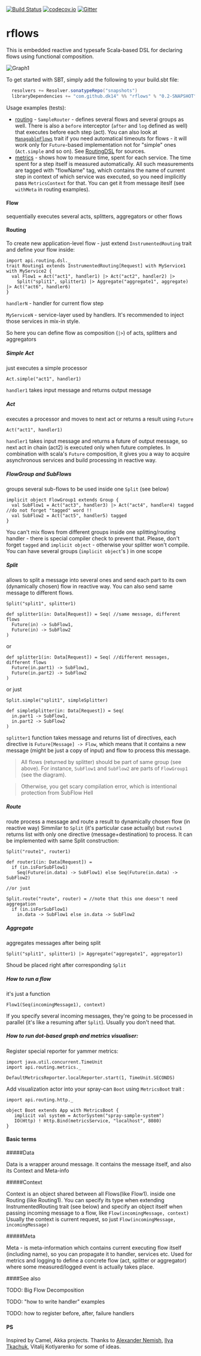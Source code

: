 [![Build Status](https://travis-ci.org/dk14/rflows.svg)](https://travis-ci.org/dk14/rflows)
[![codecov.io](http://codecov.io/github/dk14/rflows/coverage.svg?branch=master)](http://codecov.io/github/dk14/rflows?branch=master)
[![Gitter](https://badges.gitter.im/Join%20Chat.svg)](https://gitter.im/dk14/rflows?utm_source=badge&utm_medium=badge&utm_campaign=pr-badge)

# rflows

This is embedded reactive and typesafe Scala-based DSL for declaring flows using functional composition.

![Graph1](/graph.png)

To get started with SBT, simply add the following to your build.sbt file:

```scala
  resolvers += Resolver.sonatypeRepo("snapshots")
  libraryDependencies += "com.github.dk14" %% "rflows" % "0.2-SNAPSHOT"
```

Usage examples (tests):
  - [routing](/src/test/scala/api/routing/dsl/RoutingDSLTest.scala) - `SampleRouter` - defines several flows and several groups as well. Тhere is also а `before` intercеptor (`after` and `log` defined as well) that executes before each step (act). You can also look at [`ManagableFlows`](/src/main/scala/api/routing/dsl/ManagableRouting.scala) trait if you need automatical timеouts for flows - it will work only for `Future`-based implementation not for "simple" ones (`Act.simple` and so on). See [RoutingDSL](/src/main/scala/api/routing/dsl/RoutingDSL.scala) for sources.
  - [metrics](/src/test/scala/api/routing/metrics/MetricsTest.scala#L61) - shows how to measure time, spent for each service. The time spent for a step itself is measured automatically. All such measurements are tagged with "flowName" tag, which contains the name of current step in context of which service was executed, so you need implicitly pass `MetricsContext` for that. You can get it from message iteslf (see `withMeta` in routing examples).

#### Flow
sequentially executes several acts, splitters, aggregators or other flows

#### Routing
 
To create new application-level flow - just extend `InstrumentedRouting` trait and define your flow inside:

    import api.routing.dsl._
    trait Routing1 extends InstrumentedRouting[Request] with MyService1 with MyService2 {
      val Flow1 = Act("act1", handler1) |> Act("act2", handler2) |> 
        Split("split1", splitter1) |> Aggregate("aggregate1", aggregate) |> Act("act6", handler6)
    }

`handlerN` - handler for current flow step

`MyServiceN` - service-layer used by handlers. It's recommended to inject those services in mix-in style.

So here you can define flow as composition (`|>`) of acts, splitters and aggregators

##### Simple Act 
just executes a simple processor

    Act.simple("act1", handler1)

`handler1` takes input message and returns output message

##### Act
executes a processor and moves to next act or returns a result using `Future`
    
    Act("act1", handler1)

`handler1` takes input message and returns a future of output message, so next act in chain (act2) is executed only when future completes. In combination with scala's `Future` composition, it gives you a way to acquire asynchronous services and build processing in reactive way.

##### FlowGroup and SubFlows
groups several sub-flows to be used inside one `Split` (see below)

    implicit object FlowGroup1 extends Group {
      val SubFlow1 = Act("act3", handler3) |> Act("act4", handler4) tagged //do not forget "tagged" word !!
      val SubFlow2 = Act("act5", handler5) tagged
    }

You can't mix flows from different groups inside one splitting/routing handler - there is special compiler check to prevent that. Please, don't forget `tagged` and `implicit object` - otherwise your splitter won't compile. You can have several groups (`implicit object`'s ) in one scope

##### Split
allows to split a message into several ones and send each part to its own (dynamically chosen) flow in reactive way. You can also send same message to different flows.

    Split("split1", splitter1)

    def splitter1(in: Data[Request]) = Seq( //same message, different flows
      Future(in) -> SubFlow1, 
      Future(in) -> SubFlow2
    )
 
or
 
    def splitter1(in: Data[Request]) = Seq( //different messages, different flows
      Future(in.part1) -> SubFlow1,
      Future(in.part2) -> SubFlow2
    ) 
    
or just
    
    Split.simple("split1", simpleSplitter)
    
    def simpleSplitter(in: Data[Request]) = Seq(
      in.part1 -> SubFlow1,
      in.part2 -> SubFlow2
    )
    

`splitter1` function takes message and returns list of directives, each directive is `Future[Message] -> Flow`, which means that it contains a new message (might be just a copy of input) and flow to process this message.

>All flows (returned by splitter) should be part of same group (see above). For instance, `SubFlow1` and `SubFlow2` are parts of `FlowGroup1` (see the diagram).

>Otherwise, you get scary compilation error, which is intentional protection from SubFlow Hell

##### Route
route process a message and route a result to dynamically chosen flow (in reactive way)
Simmilar to `Split` (it's particular case actually) but `route1` returns list with only one directive (message+destination) to process. It can be implemented with same Split construction:

    Split("route1", router1)

    def router1(in: Data[Request]) = 
      if (in.isForSubFlow1)  
        Seq(Future(in.data) -> SubFlow1) else Seq(Future(in.data) -> SubFlow2)
    
    //or just
    
    Split.route("route", router) = //note that this one doesn't need aggregation
      if (in.isForSubFlow1)  
        in.data -> SubFlow1 else in.data -> SubFlow2


##### Aggregate
aggregates messages after being split

    Split("split1", splitter1) |> Aggregate("aggregate1", aggregator1)

Shoud be placed right after corresponding `Split`

##### How to run a flow
it's just a function

    Flow1(Seq(incomingMessage1), context)
  
If you specify several incoming messages, they're going to be processed in parallel (it's like a resuming after `Split`). Usually you don't need that.

##### How to run dot-based graph and metrics visualiser:

Register special reporter for yammer metrics:

    import java.util.concurrent.TimeUnit
    import api.routing.metrics._
    
    DefaultMetricsReporter.localReporter.start(1, TimeUnit.SECONDS)
    
Add visualization actor into your spray-can `Boot` using `MetricsBoot` trait :

    import api.routing.http._ 
    
    object Boot extends App with MetricsBoot {
       implicit val system = ActorSystem("spray-sample-system")
       IO(Http) ! Http.Bind(metricsService, "localhost", 8080)
    }


#### Basic terms


#####Data

Data is a wrapper around message. It contains the message itself, and also its Context and Meta-info

#####Context

Context is an object shared between all Flows(like Flow1). inside one Routing (like Routing1).
You can specify its type when extending InstrumentedRouting trait (see below) and specify an object itself when passing incoming message to a flow, like `Flow(incomingMessage, context)`
Usually the context is current request, so just `Flow(incomingMessage, incomingMessage)`

#####Meta

Meta - is meta-information which contains current executing flow itself (including name), so you can propagate it to handler, services etc. Used for metrics and logging to define a concrete flow (act, splitter or aggregator) where some measured/logged event is actually takes place.

####See also

TODO: Big Flow Decomposition

TODO: "how to write handler" examples

TODO: how to register before, after, failure handlers

#### PS

Inspired by Camel, Akka projects. Thanks to [Alexander Nemish](http://github.com/nau), [Ilya Tkachuk](https://github.com/jctim), Vitalij Kotlyarenko for some of ideas.

